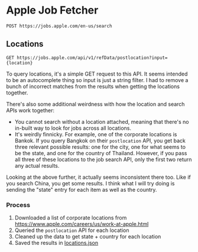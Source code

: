 # Apple Job Fetcher

`POST https://jobs.apple.com/en-us/search`

## Locations

`GET https://jobs.apple.com/api/v1/refData/postlocation?input={location}`

To query locations, it's a simple GET request to this API. It seems intended to be an autocomplete
thing so input is just a string filter. I had to remove a bunch of incorrect matches from the
results when getting the locations together.

There's also some additional weirdness with how the location and search APIs work together:

- You cannot search without a location attached, meaning that there's no in-built way to look for
  jobs across all locations.
- It's weirdly finnicky. For example, one of the corporate locations is Bankok. If you query Bangkok
  on their `postlocation` API, you get back three relevant possible results: one for the city, one
  for what seems to be the state, and one for the country of Thailand. However, if you pass all
  three of these locations to the job search API, only the first two return any actual results.

Looking at the above further, it actually seems inconsistent there too. Like if you search China,
you get some results. I think what I will try doing is sending the "state" entry for each item as well as the country. 

### Process

1. Downloaded a list of corporate locations from https://www.apple.com/careers/us/work-at-apple.html
2. Queried the `postlocation` API for each location
3. Cleaned up the data to get state + country for each location
4. Saved the results in [locations.json](./locations-2024-09-01.json)
